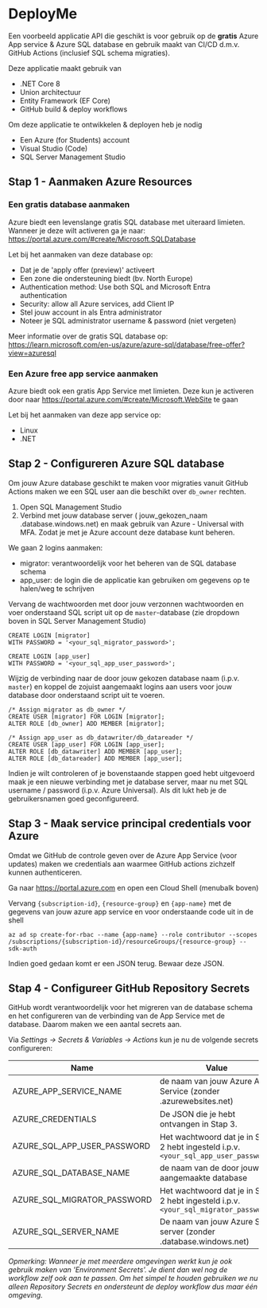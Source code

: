 # DeployMe 
Een voorbeeld applicatie API die geschikt is voor gebruik op de **gratis** Azure App service & Azure SQL database en gebruik maakt van CI/CD d.m.v. GitHub Actions (inclusief SQL schema migraties).

Deze applicatie maakt gebruik van
* .NET Core 8
* Union architectuur
* Entity Framework (EF Core)
* GitHub build & deploy workflows

Om deze applicatie te ontwikkelen & deployen heb je nodig
* Een Azure (for Students) account
* Visual Studio (Code)
* SQL Server Management Studio

## Stap 1 - Aanmaken Azure Resources

### Een gratis database aanmaken
Azure biedt een levenslange gratis SQL database met uiteraard limieten. Wanneer je deze wilt activeren ga je naar: https://portal.azure.com/#create/Microsoft.SQLDatabase

Let bij het aanmaken van deze database op:
* Dat je de 'apply offer (preview)' activeert
* Een zone die ondersteuning biedt (bv. North Europe)
* Authentication method: Use both SQL and Microsoft Entra authentication
* Security: allow all Azure services, add Client IP
* Stel jouw account in als Entra administrator
* Noteer je SQL administrator username & password (niet vergeten)


Meer informatie over de gratis SQL database op: 
https://learn.microsoft.com/en-us/azure/azure-sql/database/free-offer?view=azuresql

### Een Azure free app service aanmaken
Azure biedt ook een gratis App Service met limieten. Deze kun je activeren door naar https://portal.azure.com/#create/Microsoft.WebSite te gaan

Let bij het aanmaken van deze app service op:
* Linux
* .NET

## Stap 2 - Configureren Azure SQL database
Om jouw Azure database geschikt te maken voor migraties vanuit GitHub Actions maken we een SQL user aan die beschikt over `db_owner` rechten. 

1. Open SQL Management Studio
2. Verbind met jouw database server ( jouw_gekozen_naam .database.windows.net) en maak gebruik van Azure - Universal with MFA. Zodat je met je Azure account deze database kunt beheren.


We gaan 2 logins aanmaken:
* migrator: verantwoordelijk voor het beheren van de SQL database schema
* app_user: de login die de applicatie kan gebruiken om gegevens op te halen/weg te schrijven

Vervang de wachtwoorden met door jouw verzonnen wachtwoorden en voer onderstaand SQL script uit op de `master`-database (zie dropdown boven in SQL Server Management Studio)

```
CREATE LOGIN [migrator]
WITH PASSWORD = '<your_sql_migrator_password>';  

CREATE LOGIN [app_user]
WITH PASSWORD = '<your_sql_app_user_password>'; 
```

Wijzig de verbinding naar de door jouw gekozen database naam (i.p.v. `master`) en koppel de zojuist aangemaakt logins aan users voor jouw database door onderstaand script uit te voeren.

```
/* Assign migrator as db_owner */
CREATE USER [migrator] FOR LOGIN [migrator];
ALTER ROLE [db_owner] ADD MEMBER [migrator];

/* Assign app_user as db_datawriter/db_datareader */
CREATE USER [app_user] FOR LOGIN [app_user];
ALTER ROLE [db_datawriter] ADD MEMBER [app_user];
ALTER ROLE [db_datareader] ADD MEMBER [app_user];
```

Indien je wilt controleren of je bovenstaande stappen goed hebt uitgevoerd maak je een nieuwe verbinding met je database server, maar nu met SQL username / password (i.p.v. Azure Universal). Als dit lukt heb je de gebruikersnamen goed geconfigureerd.

## Stap 3 - Maak service principal credentials voor Azure
Omdat we GitHub de controle geven over de Azure App Service (voor updates) maken we credentials aan waarmee GitHub actions zichzelf kunnen authenticeren. 

Ga naar https://portal.azure.com en open een Cloud Shell (menubalk boven)

Vervang `{subscription-id}`, `{resource-group}` en `{app-name}` met de gegevens van jouw azure app service en voor onderstaande code uit in de shell
```
az ad sp create-for-rbac --name {app-name} --role contributor --scopes /subscriptions/{subscription-id}/resourceGroups/{resource-group} --sdk-auth
```

Indien goed gedaan komt er een JSON terug. Bewaar deze JSON.

## Stap 4 - Configureer GitHub Repository Secrets
GitHub wordt verantwoordelijk voor het migreren van de database schema en het configureren van de verbinding van de App Service met de database. Daarom maken we een aantal secrets aan. 

Via *Settings -> Secrets & Variables -> Actions* kun je nu de volgende secrets configureren:

| Name      | Value   |
|-----------|--------------|
| AZURE_APP_SERVICE_NAME  | de naam van jouw Azure App Service (zonder .azurewebsites.net)    |
| AZURE_CREDENTIALS | De JSON die je hebt ontvangen in Stap 3.     |
| AZURE_SQL_APP_USER_PASSWORD  | Het wachtwoord dat je in Stap 2 hebt ingesteld i.p.v. `<your_sql_app_user_password>`     |
| AZURE_SQL_DATABASE_NAME  | de naam van de door jouw aangemaakte database     |
| AZURE_SQL_MIGRATOR_PASSWORD  | Het wachtwoord dat je in Stap 2 hebt ingesteld i.p.v. `<your_sql_migrator_password>`     |
| AZURE_SQL_SERVER_NAME  | De naam van jouw Azure SQL server (zonder .database.windows.net)         |

*Opmerking: Wanneer je met meerdere omgevingen werkt kun je ook gebruik maken van 'Environment Secrets'. Je dient dan wel nog de workflow zelf ook aan te passen. Om het simpel te houden gebruiken we nu alleen Repository Secrets en ondersteunt de deploy workflow dus maar één omgeving.*